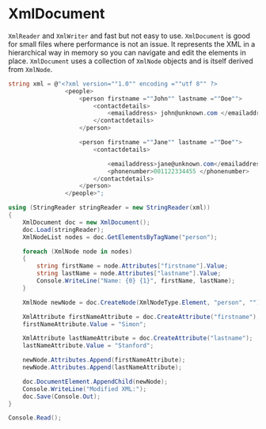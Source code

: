 # XmlDocument

`XmlReader` and `XmlWriter` and fast but not easy to use. `XmlDocument` is good for small files where performance is not an issue. It represents the XML in a hierarchical way in memory so you can navigate and edit the elements in place. `XmlDocument` uses a collection of `XmlNode` objects and is itself derived from `XmlNode`.

```csharp
string xml = @"<?xml version=""1.0"" encoding =""utf 8"" ?>
                <people>
                    <person firstname =""John"" lastname =""Doe"">
                        <contactdetails>
                            <emailaddress> john@unknown.com </emailaddress>
                        </contactdetails>
                    </person>

                    <person firstname =""Jane"" lastname =""Doe"">
                        <contactdetails>

                            <emailaddress>jane@unknown.com</emailaddress>
                            <phonenumber>001122334455 </phonenumber>
                        </contactdetails>
                    </person>
                </people>";

using (StringReader stringReader = new StringReader(xml))
{
    XmlDocument doc = new XmlDocument();
    doc.Load(stringReader);
    XmlNodeList nodes = doc.GetElementsByTagName("person");

    foreach (XmlNode node in nodes)
    {
        string firstName = node.Attributes["firstname"].Value;
        string lastName = node.Attributes["lastname"].Value;
        Console.WriteLine("Name: {0} {1}", firstName, lastName);
    }

    XmlNode newNode = doc.CreateNode(XmlNodeType.Element, "person", "");

    XmlAttribute firstNameAttribute = doc.CreateAttribute("firstname");
    firstNameAttribute.Value = "Simon";

    XmlAttribute lastNameAttribute = doc.CreateAttribute("lastname");
    lastNameAttribute.Value = "Stanford";

    newNode.Attributes.Append(firstNameAttribute);
    newNode.Attributes.Append(lastNameAttribute);

    doc.DocumentElement.AppendChild(newNode);
    Console.WriteLine("Modified XML:");
    doc.Save(Console.Out);
}

Console.Read();
```

<!--stackedit_data:
eyJoaXN0b3J5IjpbLTExNzAwNzM2MjksODYzNzM2ODY1XX0=
-->